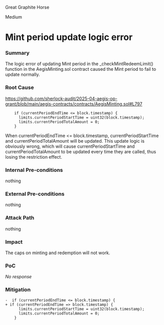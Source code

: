 Great Graphite Horse

Medium

# Mint period update logic error

### Summary

The logic error of updating Mint period in the _checkMintRedeemLimit() function in the AegisMinting.sol contract caused the Mint period to fail to update normally.

### Root Cause

https://github.com/sherlock-audit/2025-04-aegis-op-grant/blob/main/aegis-contracts/contracts/AegisMinting.sol#L797

```solidity
    if (currentPeriodEndTime <= block.timestamp) {
      limits.currentPeriodStartTime = uint32(block.timestamp);
      limits.currentPeriodTotalAmount = 0;
    }
```
When currentPeriodEndTime <= block.timestamp, currentPeriodStartTime and currentPeriodTotalAmount will be updated. This update logic is obviously wrong, which will cause currentPeriodStartTime and currentPeriodTotalAmount to be updated every time they are called, thus losing the restriction effect.

### Internal Pre-conditions

nothing

### External Pre-conditions

nothing

### Attack Path

nothing

### Impact

The caps on minting and redemption will not work.

### PoC

_No response_

### Mitigation

```solidity
-  if (currentPeriodEndTime <= block.timestamp) {
+ if (currentPeriodEndTime => block.timestamp) {
      limits.currentPeriodStartTime = uint32(block.timestamp);
      limits.currentPeriodTotalAmount = 0;
    }
```